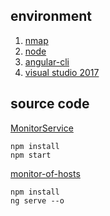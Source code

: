 ## environment

1. [nmap](https://nmap.org/)
2. [node](https://nodejs.org/en/)
3. [angular-cli](https://angular.io/guide/quickstart)
4. [visual studio 2017](https://www.visualstudio.com/zh-hant/)

## source code

[MonitorService](https://github.com/MOONYAN/MonitorService)
```
npm install
npm start
```

[monitor-of-hosts](https://github.com/MOONYAN/monitor-of-hosts)

```
npm install
ng serve --o
```
